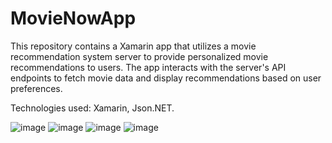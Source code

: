 # MovieNowApp

This repository contains a Xamarin app that utilizes a movie recommendation system server to provide personalized movie recommendations to users. The app interacts with the server's API endpoints to fetch movie data and display recommendations based on user preferences.

Technologies used: Xamarin, Json.NET.

![image](https://github.com/Leenqq/movie-now-android-app/assets/65345209/0a44fcde-a252-4b7a-92b0-bbff13950a87)
![image](https://github.com/Leenqq/movie-now-android-app/assets/65345209/c2d9bc6e-0cc3-49f4-b3a8-08103be7a858)
![image](https://github.com/Leenqq/movie-now-android-app/assets/65345209/046719c2-5ce6-4285-8b87-4a640115b8fc)
![image](https://github.com/Leenqq/movie-now-android-app/assets/65345209/739ec1f5-0e35-4095-b0a1-7a25cf9933e0)

